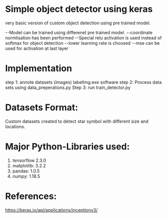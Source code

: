 # Simple object detector using keras
very basic version of custom object detection using pre trained model.

--Model can be trained using differenet pre trained model.
--coordinate normlisation has been performed
--Special relu activation is used instead of softmax for object detection
--lower learning  rate is choosed
--mse can be used for activation at last layer

# Implementation
step 1: annote datasets (images) labelImg.exe software
step 2: Process data sets using data_preperations.py
Step 3: run train_detector.py 

# Datasets Format:
Custom datasets created to detect star symbol with different size and locations. 

# Major Python-Libraries used:
1. tensorflow 2.3.0
3. matplotlib: 3.2.2
4. pandas: 1.0.5
5. numpy: 1.18.5

# References:
https://keras.io/api/applications/inceptionv3/
